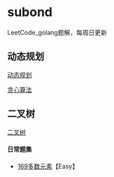 # subond
LeetCode_golang题解，每周日更新

## 动态规划

[动态规划](dp.md)

[贪心算法](Greedy.md)



## 二叉树

[二叉树](binarytree.md)





#### 日常题集

- [169多数元素](notebook/169.md)【Easy】